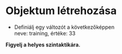 # Objektum létrehozása

- Definiálj egy változót a következőképpen  
  neve: training,
  értéke: 33  
  
__Figyelj a helyes szintaktikára.__